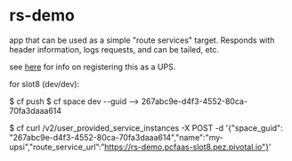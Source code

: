 # rs-demo

app that can be used as a simple "route services" target. Responds with header information, logs requests, and can be tailed, etc.

see [here](http://docs.cloudfoundry.org/services/route-services.html) for info on registering this as a UPS.

for slot8 (dev/dev):

$ cf push
$ cf space dev --guid 
  --> 267abc9e-d4f3-4552-80ca-70fa3daaa614
  
$ cf curl /v2/user_provided_service_instances -X POST -d '{"space_guid":
"267abc9e-d4f3-4552-80ca-70fa3daaa614","name":"my-upsi","route_service_url”:”https://rs-demo.pcfaas-slot8.pez.pivotal.io"}'
